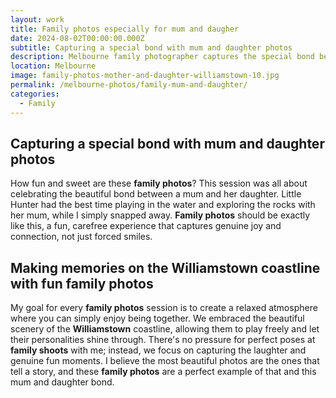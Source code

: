 ```yaml
---
layout: work
title: Family photos especially for mum and daugher
date: 2024-08-02T00:00:00.000Z
subtitle: Capturing a special bond with mum and daughter photos
description: Melbourne family photographer captures the special bond between a mum and her daughter as they play and explore during sunset in Williamstown
location: Melbourne
image: family-photos-mother-and-daughter-williamstown-10.jpg
permalink: /melbourne-photos/family-mum-and-daughter/
categories:
  - Family
---
```

## Capturing a special bond with mum and daughter photos

How fun and sweet are these **family photos**? This session was all about celebrating the beautiful bond between a mum and her daughter. Little Hunter had the best time playing in the water and exploring the rocks with her mum, while I simply snapped away. **Family photos** should be exactly like this, a fun, carefree experience that captures genuine joy and connection, not just forced smiles.

## Making memories on the Williamstown coastline with fun family photos

My goal for every **family photos** session is to create a relaxed atmosphere where you can simply enjoy being together. We embraced the beautiful scenery of the **Williamstown** coastline, allowing them to play freely and let their personalities shine through. There's no pressure for perfect poses at **family shoots** with me; instead, we focus on capturing the laughter and genuine fun moments. I believe the most beautiful photos are the ones that tell a story, and these **family photos** are a perfect example of that and this mum and daughter bond.